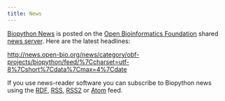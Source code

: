 ```yaml
---
title: News
---
```


[Biopython
News](http://news.open-bio.org/news/category/obf-projects/biopython/) is
posted on the [Open Bioinformatics Foundation](obf:OBF "wikilink")
shared [news server](http://news.open-bio.org/news/). Here are the
latest headlines:

<rss><http://news.open-bio.org/news/category/obf-projects/biopython/feed/%7Ccharset=utf-8%7Cshort%7Cdata%7Cmax=4%7Cdate></rss>

If you use news-reader software you can subscribe to Biopython news
using the
[RDF](http://news.open-bio.org/news/category/obf-projects/biopython/feed/rdf),
[RSS](http://news.open-bio.org/news/category/obf-projects/biopython/feed/rss),
[RSS2](http://news.open-bio.org/news/category/obf-projects/biopython/feed/rss2)
or
[Atom](http://news.open-bio.org/news/category/obf-projects/biopython/feed/atom)
feed.
